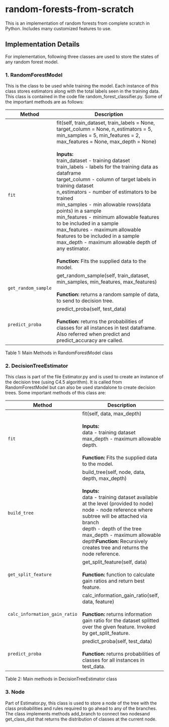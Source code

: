 # random-forests-from-scratch
This is an implementation of random forests from complete scratch in Python. Includes many customized features to use.

## Implementation Details

For implementation, following three classes are used to store the states of any random forest model.

### 1. RandomForestModel
This is the class to be used while training the model. Each instance of this class stores estimators along with the total 
labels seen in the training data. This class is contained in the code file random_forest_classifier.py. Some of the important methods are as follows:

| Method   | Description |
| --------- | --------------- |
| `fit` | fit(self, train_dataset, train_labels = None, target_column = None, n_estimators = 5, min_samples = 5, min_features = 2, max_features = None, max_depth = None)<br><br><b>Inputs:</b><br>train_dataset -  training dataset<br>train_labels - labels for the training data as dataframe<br> target_column - column of target labels in training dataset<br>n_estimators - number of estimators to be trained<br>min_samples - min allowable rows(data points) in a sample<br>min_features - minimum allowable features to be included in a sample<br>max_features - maximum allowable features to be included in a sample<br>max_depth - maximum allowable depth of any estimator.<br><br><b>Function:</b> Fits the supplied data to the model.<br> |
| `get_random_sample` | get_random_sample(self, train_dataset, min_samples, min_features, max_features)<br><br><b>Function:</b> returns a random sample of data, to send to decision tree.<br> |
| `predict_proba` | predict_proba(self, test_data)<br><br><b>Function:</b> returns the probabilities of classes for all instances in test dataframe. Also referred when predict and predict_accuracy are called.<br> | 

Table 1: Main Methods in RandomForestModel class

### 2. DecisionTreeEstimator
This class is part of the file Estimator.py and is used to create an instance of the decision tree (using C4.5 algorithm). It is called from RandomForestModel but can also be used standalone to create decision trees. Some important methods of this class are:

| Method   | Description |
| --------- | --------------- |
| `fit` | fit(self, data, max_depth)<br><br><b>Inputs:</b><br>data -  training dataset<br>max_depth - maximum allowable depth.<br><br><b>Function:</b> Fits the supplied data to the model.<br> |
| `build_tree`	| build_tree(self, node, data, depth, max_depth)<br><br><b>Inputs:</b><br>data - training dataset available at the level (provided to node)<br>node - node reference where subtree will be attached via branch<br>depth - depth of the tree<br>max_depth - maximum allowable depth<b>Function:</b> Recursively creates tree and returns the node reference.<br> |
| `get_split_feature` | get_split_feature(self, data)<br><br><b>Function:</b> function to calculate gain ratios and return best feature. | 
| `calc_information_gain_ratio` | calc_information_gain_ratio(self, data, feature)<br><br><b>Function:</b> returns information gain ratio for the dataset splitted over the given feature. Invoked by get_split_feature.<br> | 
| `predict_proba` | predict_proba(self, test_data)<br><br><b>Function:</b> returns probabilities of classes for all instances in test_data.<br> | 

Table 2: Main methods in DecisionTreeEstimator class

### 3. Node
Part of Estimator.py, this class is used to store a node of the tree with the class probabilities and rules required to go ahead to any of the branches. The class implements methods add_branch to connect two nodesand get_class_dist that returns the distribution of classes at the current node.
